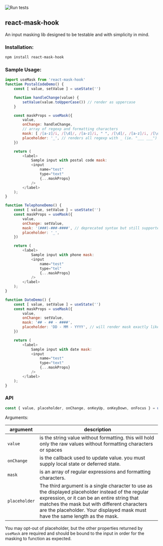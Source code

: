 ![Run tests](https://github.com/ryuuji3/react-hooks/workflows/Run%20tests/badge.svg?branch=master)

react-mask-hook
---

An input masking lib designed to be testable and with simplicity in mind.

### Installation:

```bash
npm install react-mask-hook
```

### Sample Usage:

```js
import useMask from 'react-mask-hook'
function PostalCodeDemo() {
    const [ value, setValue ] = useState('')

    function handleChange(value) {
        setValue(value.toUpperCase()) // render as uppercase
    }

    const maskProps = useMask({
        value,
        onChange: handleChange,
        // array of regexp and formatting characters
        mask: [ /[a-z]/i, /[\d]/, /[a-z]/i, " ", /[\d]/, /[a-z]/i, /[\d]/ ], 
        placeholder: '_', // renders all regexp with _ (ie. "___ ___")
    })

    return (
        <label>
            Sample input with postal code mask:
            <input
                name="test"
                type="text"
                {...maskProps}
            />
        </label>
    );
}

function TelephoneDemo() {
    const [ value, setValue ] = useState('')
    const maskProps = useMask({
        value,
        onChange: setValue,
        mask: '(###)-###-####', // deprecated syntax but still supported
        placeholder: '_',
    })

    return (
        <label>
            Sample input with phone mask:
            <input
                name="test"
                type="tel"
                {...maskProps}
            />
        </label>
    );
}

function DateDemo() {
    const [ value, setValue ] = useState('')
    const maskProps = useMask({
        value,
        onChange: setValue,
        mask: '## - ## - ####',
        placeholder: 'DD - MM - YYYY', // will render mask exactly like this
    })

    return (
        <label>
            Sample input with date mask:
            <input
                name="test"
                type="text"
                {...maskProps}
            />
        </label>
    );
}
```

### API

```js
const { value, placeholder, onChange, onKeyUp, onKeyDown, onFocus } = useMask({ value, onChange, mask, placeholder })
```

Arguments:

| argument | description |
| --- | --- |
| `value` | is the string value without formatting. this will hold only the raw values without formatting characters or spaces |
| `onChange` | is the callback used to update value. you must supply local state or deferred state.
| `mask` | is an array of regular expressions and formatting characters. 
| `placeholder` | The third argument is a single character to use as the displayed placeholder instead of the regular expression, or it can be an entire string that matches the mask but with different characters are the placeholder. Your displayed mask must have the same length as the mask. |

You may opt-out of placeholder, but the other properties returned by `useMask` are required and should be bound to the input in order for the masking to function as expected.
